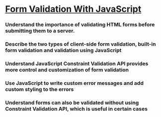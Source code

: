 # [Form Validation With JavaScript][def]

### Understand the importance of validating HTML forms before submitting them to a server.

### Describe the two types of client-side form validation, built-in form validation and validation using JavaScript

### Understand JavaScript Constraint Validation API provides more control and customization of form validation

### Use JavaScript to write custom error messages and add custom styling to the errors

### Understand forms can also be validated without using Constraint Validation API, which is useful in certain cases


[def]: https://www.theodinproject.com/lessons/node-path-javascript-form-validation-with-javascript#knowledge-check